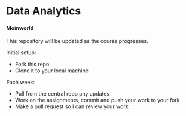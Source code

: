 # Data Analytics 
#### Moinworld

This repository will be updated as the course progresses.  

Initial setup: 
- Fork this repo
- Clone it to your local machine

Each week: 
- Pull from the central repo any updates
- Work on the assignments, commit and push your work to your fork
- Make a pull request so I can review your work